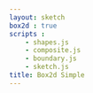 ```yaml
---
layout: sketch
box2d : true
scripts : 
    - shapes.js
    - composite.js
    - boundary.js
    - sketch.js
title: Box2d Simple
---
```

